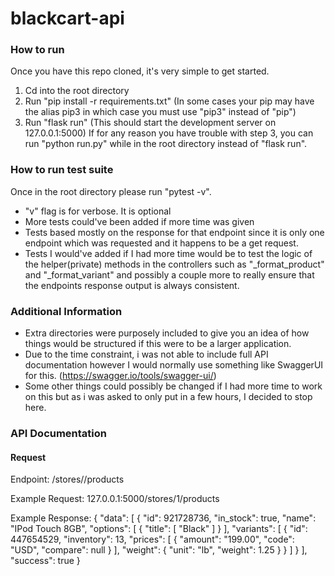 # blackcart-api

### How to run
Once you have this repo cloned, it's very simple to get started.
1. Cd into the root directory
2. Run "pip install -r requirements.txt" (In some cases your pip may have the alias pip3 in which case you must use "pip3" instead of "pip")
3. Run "flask run" (This should start the development server on 127.0.0.1:5000)
If for any reason you have trouble with step 3, you can run "python run.py" while in the root directory instead of "flask run".

### How to run test suite
Once in the root directory please run "pytest -v".
- "v" flag is for verbose. It is optional
- More tests could've been added if more time was given
- Tests based mostly on the response for that endpoint since it is only one endpoint which was requested and it happens to be a get request.
- Tests I would've added if I had more time would be to test the logic of the helper(private) methods in the controllers such as "_format_product" and "_format_variant" and possibly a couple more to really ensure that the endpoints response output is always consistent.

### Additional Information
- Extra directories were purposely included to give you an idea of how things would be structured if this were to be a larger application.
- Due to the time constraint, i was not able to include full API documentation however I would normally use something like SwaggerUI for this. (https://swagger.io/tools/swagger-ui/)
- Some other things could possibly be changed if I had more time to work on this but as i was asked to only put in a few hours, I decided to stop here.

### API Documentation
#### Request
Endpoint: /stores/<store id>/products

Example Request:
127.0.0.1:5000/stores/1/products

Example Response:
{
    "data": [
        {
            "id": 921728736,
            "in_stock": true,
            "name": "IPod Touch 8GB",
            "options": [
                {
                    "title": [
                    "Black"
                    ]
                }
            ],
            "variants": [
                {
                    "id": 447654529,
                    "inventory": 13,
                    "prices": [
                        {
                            "amount": "199.00",
                            "code": "USD",
                            "compare": null
                        }
                    ],
                    "weight": {
                        "unit": "lb",
                        "weight": 1.25
                    }
                }
            ]
        }
    ],
    "success": true
}